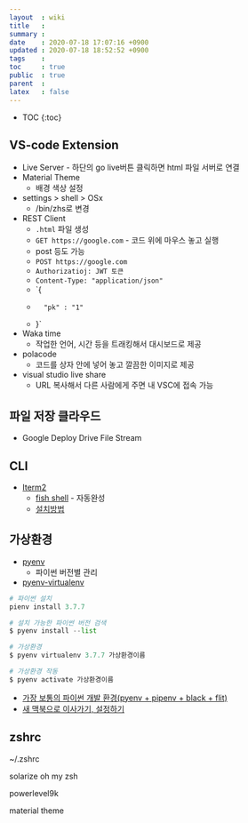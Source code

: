 ```yaml
---
layout  : wiki
title   : 
summary : 
date    : 2020-07-18 17:07:16 +0900
updated : 2020-07-18 18:52:52 +0900
tags    : 
toc     : true
public  : true
parent  : 
latex   : false
---
```

* TOC
{:toc}

## VS-code Extension

- Live Server - 하단의 go live버튼 클릭하면 html 파일 서버로 연결
- Material Theme
    - 배경 색상 설정
- settings > shell > OSx
     - /bin/zhs로 변경
- REST Client
    - `.html` 파일 생성
    - `GET https://google.com` - 코드 위에 마우스 놓고 실행
    - post 등도 가능
    - `POST https://google.com`
    - `Authorizatioj: JWT 토큰`
    - `Content-Type: "application/json"`
    - `{
    -       "pk" : "1"
    - }`
- Waka time
    - 작업한 언어, 시간 등을 트래킹해서 대시보드로 제공
- polacode
    - 코드를 상자 안에 넣어 놓고 깔끔한 이미지로 제공
- visual studio live share
    - URL 복사해서 다른 사람에게 주면 내 VSC에 접속 가능

## 파일 저장 클라우드

- Google Deploy Drive File Stream

## CLI

- [Iterm2](https://www.iterm2.com/)
    - [fish shell](https://fishshell.com/) - 자동완성
    - [설치방법](https://lobster1234.github.io/2017/04/08/setting-up-fish-and-iterm2/)

## 가상환경

- [pyenv](https://github.com/pyenv/pyenv)
    - 파이썬 버전별 관리
- [pyenv-virtualenv](https://github.com/pyenv/pyenv-virtualenv)

```python
# 파이썬 설치
pienv install 3.7.7

# 설치 가능한 파이썬 버전 검색
$ pyenv install --list

# 가상환경
$ pyenv virtualenv 3.7.7 가상환경이름

# 가상환경 작동 
$ pyenv activate 가상환경이름
```

- [가장 보통의 파이썬 개발 환경(pyenv + pipenv + black + flit)](https://jonnung.dev/python/2019/11/23/ordinary-python-development-environment/)
- [새 맥북으로 이사가기, 설정하기](https://johngrib.github.io/wiki/migrate-to-new-macbook/)

## zshrc

~/.zshrc

solarize oh my zsh

powerlevel9k

material theme



```python


```
